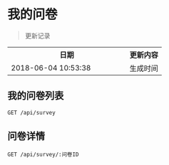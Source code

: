 # 我的问卷

> 更新记录

<table>
    <tr>
        <th style="width:250px;">日期</th>
        <th>更新内容</th>
    </tr>
    <tr>
        <td>2018-06-04 10:53:38</td>
        <td>生成时间</td>
    </tr>
</table>

## 我的问卷列表

```
GET /api/survey
```

## 问卷详情

```
GET /api/survey/:问卷ID
```